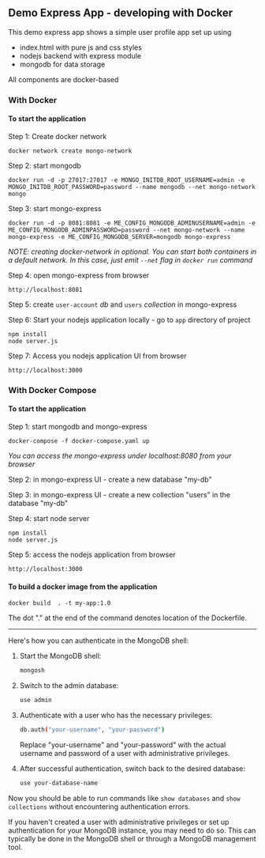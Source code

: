 ## Demo Express App - developing with Docker

This demo express app shows a simple user profile app set up using

- index.html with pure js and css styles
- nodejs backend with express module
- mongodb for data storage

All components are docker-based

### With Docker

#### To start the application

Step 1: Create docker network

    docker network create mongo-network

Step 2: start mongodb

    docker run -d -p 27017:27017 -e MONGO_INITDB_ROOT_USERNAME=admin -e MONGO_INITDB_ROOT_PASSWORD=password --name mongodb --net mongo-network mongo

Step 3: start mongo-express

    docker run -d -p 8081:8081 -e ME_CONFIG_MONGODB_ADMINUSERNAME=admin -e ME_CONFIG_MONGODB_ADMINPASSWORD=password --net mongo-network --name mongo-express -e ME_CONFIG_MONGODB_SERVER=mongodb mongo-express

_NOTE: creating docker-network in optional. You can start both containers in a default network. In this case, just emit `--net` flag in `docker run` command_

Step 4: open mongo-express from browser

    http://localhost:8081

Step 5: create `user-account` _db_ and `users` _collection_ in mongo-express

Step 6: Start your nodejs application locally - go to `app` directory of project

    npm install
    node server.js

Step 7: Access you nodejs application UI from browser

    http://localhost:3000

### With Docker Compose

#### To start the application

Step 1: start mongodb and mongo-express

    docker-compose -f docker-compose.yaml up

_You can access the mongo-express under localhost:8080 from your browser_

Step 2: in mongo-express UI - create a new database "my-db"

Step 3: in mongo-express UI - create a new collection "users" in the database "my-db"

Step 4: start node server

    npm install
    node server.js

Step 5: access the nodejs application from browser

    http://localhost:3000

#### To build a docker image from the application

    docker build  . -t my-app:1.0

The dot "." at the end of the command denotes location of the Dockerfile.

---

Here's how you can authenticate in the MongoDB shell:

1. Start the MongoDB shell:

   ```bash
   mongosh
   ```

2. Switch to the admin database:

   ```bash
   use admin
   ```

3. Authenticate with a user who has the necessary privileges:

   ```bash
   db.auth("your-username", "your-password")
   ```

   Replace "your-username" and "your-password" with the actual username and password of a user with administrative privileges.

4. After successful authentication, switch back to the desired database:

   ```bash
   use your-database-name
   ```

Now you should be able to run commands like `show databases` and `show collections` without encountering authentication errors.

If you haven't created a user with administrative privileges or set up authentication for your MongoDB instance, you may need to do so. This can typically be done in the MongoDB shell or through a MongoDB management tool.
